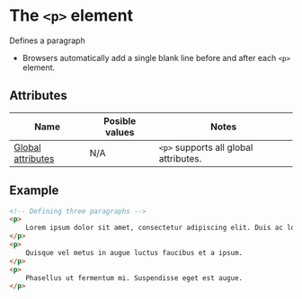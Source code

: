 # The `<p>` element
Defines a paragraph

- Browsers automatically add a single blank line before and after each `<p>` element.

## Attributes
| Name | Posible values | Notes |
|-|-|-|
| [Global attributes](../first-steps/global-attributes.md) | N/A | `<p>` supports all global attributes. |

## Example
```html
<!-- Defining three paragraphs -->
<p>
    Lorem ipsum dolor sit amet, consectetur adipiscing elit. Duis ac lobortis purus, nec pharetra ex.
</p>
<p>
    Quisque vel metus in augue luctus faucibus et a ipsum.
</p>
<p>
    Phasellus ut fermentum mi. Suspendisse eget est augue.
</p>
```